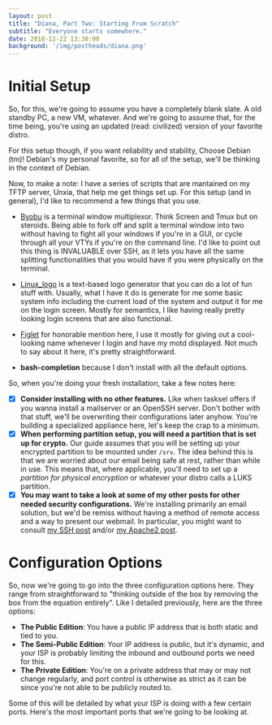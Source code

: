 ```yaml
---
layout: post
title: "Diana, Part Two: Starting From Scratch"
subtitle: "Everyone starts somewhere."
date: 2018-12-22 13:30:00
background: '/img/postheads/diana.png'
---
```


# Initial Setup

So, for this, we're going to assume you have a completely blank slate. A old standby PC, a new VM, whatever. And we're going to assume that, for the time being, you're using an updated (read: civilized) version of your favorite distro.

For this setup though, if you want reliability and stability, Choose Debian (tm)! Debian's my personal favorite, so for all of the setup, we'll be thinking in the context of Debian.

Now, to make a note: I have a series of scripts that are mantained on my TFTP server, Unxia, that help me get things set up. For this setup (and in general), I'd like to recommend a few things that you use.

 * [Byobu](http://byobu.co/) is a terminal window multiplexor. Think Screen and Tmux but on steroids. Being able to fork off and split a terminal window into two without having to fight all your windows if you're in a GUI, or cycle through all your VTYs if you're on the command line. I'd like to point out this thing is INVALUABLE over SSH, as it lets you have all the same splitting functionalities that you would have if you were physically on the terminal.

 * [Linux_logo](http://www.deater.net/weave/vmwprod/linux_logo/) is a text-based logo generator that you can do a lot of fun stuff with. Usually, what I have it do is generate for me some basic system info including the current load of the system and output it for me on the login screen. Mostly for semantics, I like having really pretty looking login screens that are also functional.

 * [Figlet](http://www.figlet.org/) for honorable mention here, I use it mostly for giving out a cool-looking name whenever I login and have my motd displayed. Not much to say about it here, it's pretty straightforward.

 * **bash-completion** because I don't install with all the default options.

So, when you're doing your fresh installation, take a few notes here:

- [x] **Consider installing with no other features.** Like when tasksel offers if you wanna install a mailserver or an OpenSSH server. Don't bother with that stuff, we'll be overwriting their configurations later anyhow. You're building a specialized appliance here, let's keep the crap to a minimum.
- [x] **When performing partition setup, you will need a partition that is set up for crypto.** Our guide assumes that you will be setting up your encrypted partition to be mounted under ```/srv```. The idea behind this is that we are worried about our email being safe at rest, rather than while in use. This means that, where applicable, you'll need to set up a *partition for physical encryption* or whatever your distro calls a LUKS partition.
- [x] **You may want to take a look at some of my other posts for other needed security configurations.** We're installing primarily an email solution, but we'd be remiss without having a method of remote access and a way to present our webmail. In particular, you might want to consult [my SSH post](https://natethesage.github.io/2018/12/21/ssh-security-and-you.html) and/or [my Apache2 post](https://natethesage.github.io/2019/01/20/apache2-security-and-why-it-matters.html).

# Configuration Options

So, now we're going to go into the three configuration options here. They range from straightforward to "thinking outside of the box by removing the box from the equation entirely". Like I detailed previously, here are the three options:

* **The Public Edition**: You have a public IP address that is both static and tied to you.
* **The Semi-Public Edition**: Your IP address is public, but it's dynamic, and your ISP is probably limiting the inbound and outbound ports we need for this.
* **The Private Edition**: You're on a private address that may or may not change regularly, and port control is otherwise as strict as it can be since you're not able to be publicly routed to.

Some of this will be detailed by what your ISP is doing with a few certain ports. Here's the most important ports that we're going to be looking at.
